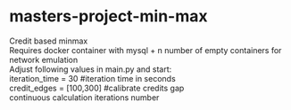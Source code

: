 # masters-project-min-max
Credit based minmax\
Requires docker container with mysql + n number of empty containers for network emulation\
Adjust following values in main.py and start:\
iteration_time = 30 #iteration time in seconds\
credit_edges = [100,300] #calibrate credits gap\
continuous calculation iterations number
